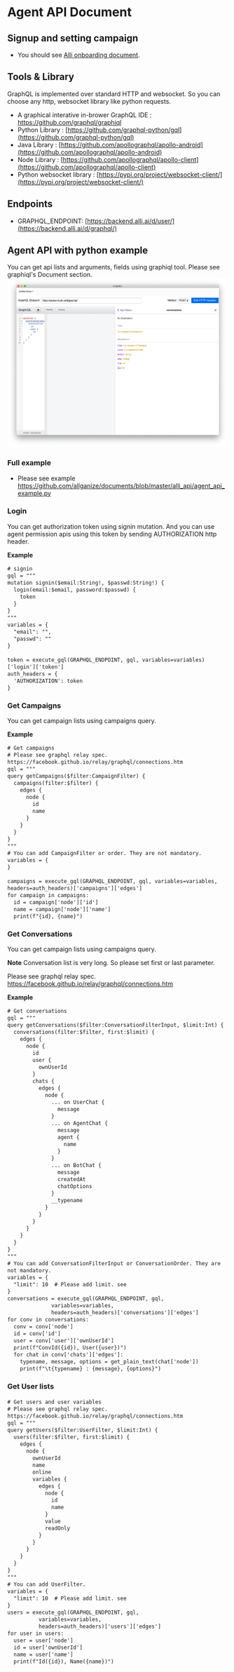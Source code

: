 # Agent API Document


## Signup and setting campaign
-   You should see [Alli onboarding document](https://docs.google.com/document/d/1mfgtknMbnzDL6sKBKDOtWC0cnHwX59NT5nqWISqQZCE/edit#heading=h.ubhpu5uvlrg1).

## Tools & Library
GraphQL is implemented over standard HTTP and websocket. So you can choose any http, websocket library like python requests.

- A graphical interative in-brower GraphQL IDE : [https://github.com/graphql/graphiql  
](https://github.com/graphql/graphiql)
-   Python Library : [https://github.com/graphql-python/gql](https://github.com/graphql-python/gql)
-   Java Library : [https://github.com/apollographql/apollo-android](https://github.com/apollographql/apollo-android)
-   Node Library : [https://github.com/apollographql/apollo-client](https://github.com/apollographql/apollo-client)
-   Python websocket library : [https://pypi.org/project/websocket-client/](https://pypi.org/project/websocket-client/)

## Endpoints
- GRAPHQL_ENDPOINT: [https://backend.alli.ai/d/user/](https://backend.alli.ai/d/graphql/)

## Agent API with python example
You can get api lists and arguments, fields using graphiql tool. Please see graphiql's Document section.
![](images/graphiql_document.png)
### Full example
- Please see example https://github.com/allganize/documents/blob/master/alli_api/agent_api_example.py

### Login
You can get authorization token using signin mutation.
And you can use agent permission apis using this token by sending AUTHORIZATION http header.

**Example**
```
# signin
gql = """
mutation signin($email:String!, $passwd:String!) {
  login(email:$email, password:$passwd) {
    token
  }
}
"""
variables = {
  "email": "",
  "passwd": ""
}

token = execute_gql(GRAPHQL_ENDPOINT, gql, variables=variables)['login']['token']
auth_headers = {
  'AUTHORIZATION': token
}
```

### Get Campaigns
You can get campaign lists using campaigns query.

**Example**

```
# Get campaigns
# Please see graphql relay spec. https://facebook.github.io/relay/graphql/connections.htm
gql = """
query getCampaigns($filter:CampaignFilter) {
  campaigns(filter:$filter) {
    edges {
      node {
        id
        name
      }
    }
  }
}
"""
# You can add CampaignFilter or order. They are not mandatory.
variables = {
}

campaigns = execute_gql(GRAPHQL_ENDPOINT, gql, variables=variables, headers=auth_headers)['campaigns']['edges']
for campaign in campaigns:
  id = campaign['node']['id']
  name = campaign['node']['name']
  print(f"{id}, {name}")

```

### Get Conversations
You can get campaign lists using campaigns query.

**Note**  Conversation list is very long. So please set first or last parameter. 

Please see graphql relay spec. https://facebook.github.io/relay/graphql/connections.htm

**Example**
```
# Get conversations
gql = """
query getConversations($filter:ConversationFilterInput, $limit:Int) {
  conversations(filter:$filter, first:$limit) {
    edges {
      node {
        id
        user {
          ownUserId
        }
        chats {
          edges {
            node {
              ... on UserChat {
                message
              }
              ... on AgentChat {
                message
                agent {
                  name
                }
              }
              ... on BotChat {
                message
                createdAt
                chatOptions
              }
              __typename
            }
          }
        }
      }
    }
  }
}
"""
# You can add ConversationFilterInput or ConversationOrder. They are not mandatory.
variables = {
  "limit": 10  # Please add limit. see
}
conversations = execute_gql(GRAPHQL_ENDPOINT, gql,
              variables=variables,
              headers=auth_headers)['conversations']['edges']
for conv in conversations:
  conv = conv['node']
  id = conv['id']
  user = conv['user']['ownUserId']
  print(f"ConvId({id}), User({user})")
  for chat in conv['chats']['edges']:
    typename, message, options = get_plain_text(chat['node'])
    print(f"\t{typename} : {message}, {options}")
```

### Get User lists
```
# Get users and user variables
# Please see graphql relay spec. https://facebook.github.io/relay/graphql/connections.htm
gql = """
query getUsers($filter:UserFilter, $limit:Int) {
  users(filter:$filter, first:$limit) {
    edges {
      node {
        ownUserId
        name
        online
        variables {
          edges {
            node {
              id
              name
            }
            value
            readOnly
          }
        }
      }
    }
  }
}
"""
# You can add UserFilter.
variables = {
  "limit": 10  # Please add limit. see
}
users = execute_gql(GRAPHQL_ENDPOINT, gql,
          variables=variables,
          headers=auth_headers)['users']['edges']
for user in users:
  user = user['node']
  id = user['ownUserId']
  name = user['name']
  print(f"Id({id}), Name({name})")
```
